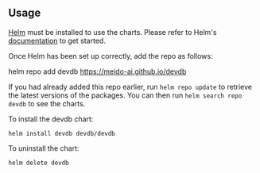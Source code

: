 ## Usage

[Helm](https://helm.sh) must be installed to use the charts.  Please refer to
Helm's [documentation](https://helm.sh/docs) to get started.

Once Helm has been set up correctly, add the repo as follows:

  helm repo add devdb https://meido-ai.github.io/devdb

If you had already added this repo earlier, run `helm repo update` to retrieve
the latest versions of the packages.  You can then run `helm search repo
devdb` to see the charts.

To install the devdb chart:

    helm install devdb devdb/devdb

To uninstall the chart:

    helm delete devdb